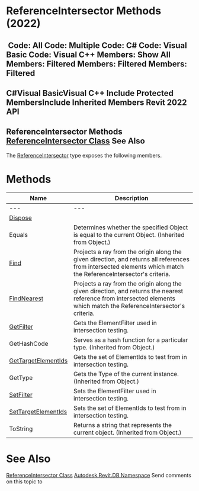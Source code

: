 # ReferenceIntersector Methods (2022)

﻿
 Code: All Code: Multiple Code: C# Code: Visual Basic Code: Visual C++  Members: Show All Members: Filtered Members: Filtered Members: Filtered   
---  
C#Visual BasicVisual C++
Include Protected MembersInclude Inherited Members
Revit 2022 API  
---  
ReferenceIntersector Methods  
[ReferenceIntersector Class](36f82b40-1065-2305-e260-18fc618e756f.md "ReferenceIntersector Class") See Also  
---  
The [ReferenceIntersector](36f82b40-1065-2305-e260-18fc618e756f.md "ReferenceIntersector Class") type exposes the following members.
# Methods
| Name | Description |
| --- | --- |
| --- | --- | --- |
| [Dispose](4bad58d0-1ed4-176b-81cc-3a0181744ebe.md "Dispose Method") |
| Equals | Determines whether the specified Object is equal to the current Object. (Inherited from Object.) |
| [Find](6abd0586-5d7e-68c6-2e64-46199f457499.md "Find Method") | Projects a ray from the origin along the given direction, and returns all references from intersected elements which match the ReferenceIntersector's criteria. |
| [FindNearest](866e1f2b-c79a-4d9f-1db1-9e386dd42941.md "FindNearest Method") | Projects a ray from the origin along the given direction, and returns the nearest reference from intersected elements which match the ReferenceIntersector's criteria. |
| [GetFilter](614c9ce9-9918-b551-a4f1-552030cdb0c9.md "GetFilter Method") | Gets the ElementFilter used in intersection testing. |
| GetHashCode | Serves as a hash function for a particular type.  (Inherited from Object.) |
| [GetTargetElementIds](ec2affbb-5386-cdc6-b89c-e3605dbe7f64.md "GetTargetElementIds Method") | Gets the set of ElementIds to test from in intersection testing. |
| GetType | Gets the Type of the current instance. (Inherited from Object.) |
| [SetFilter](e94fc91b-34fb-f12b-ecd7-d9c30de9a7dd.md "SetFilter Method") | Sets the ElementFilter used in intersection testing. |
| [SetTargetElementIds](600d7702-878d-26ed-e3db-d70b05bb3c6c.md "SetTargetElementIds Method") | Sets the set of ElementIds to test from in intersection testing. |
| ToString | Returns a string that represents the current object. (Inherited from Object.) |

# See Also
[ReferenceIntersector Class](36f82b40-1065-2305-e260-18fc618e756f.md "ReferenceIntersector Class")
[Autodesk.Revit.DB Namespace](87546ba7-461b-c646-cbb1-2cb8f5bff8b2.md "Autodesk.Revit.DB Namespace")
Send comments on this topic to 